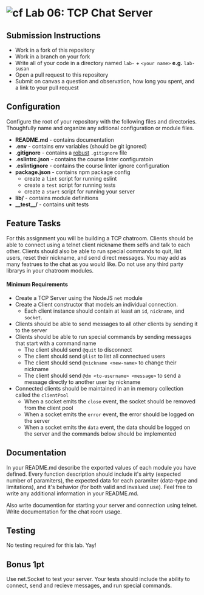 ![cf](https://i.imgur.com/7v5ASc8.png) Lab 06: TCP Chat Server
======

## Submission Instructions
* Work in a fork of this repository
* Work in a branch on your fork
* Write all of your code in a directory named `lab-` + `<your name>` **e.g.** `lab-susan`
* Open a pull request to this repository
* Submit on canvas a question and observation, how long you spent, and a link to your pull request

## Configuration 
Configure the root of your repository with the following files and directories. Thoughfully name and organize any aditional configuration or module files.
* **README.md** - contains documentation
* **.env** - contains env variables (should be git ignored)
* **.gitignore** - contains a [robust](http://gitignore.io) `.gitignore` file 
* **.eslintrc.json** - contains the course linter configuratoin
* **.eslintignore** - contains the course linter ignore configuration
* **package.json** - contains npm package config
  * create a `lint` script for running eslint
  * create a `test` script for running tests
  * create a `start` script for running your server
* **lib/** - contains module definitions
* **\_\_test\_\_/** - contains unit tests

## Feature Tasks  
For this assignment you will be building a TCP chatroom. Clients should be able to connect using a telnet client nickname them selfs and talk to each other. Clients should also be able to run special commands to quit, list users, reset their nickname, and send direct messages. You may add as many featrues to the chat as you would like. Do not use any third party librarys in your chatroom modules.

#### Minimum Requirements 
* Create a TCP Server using the NodeJS `net` module
* Create a Client constructor that models an individual connection. 
  * Each client instance should contain at least an `id`, `nickname`, and `socket`.
* Clients should be able to send messages to all other clients by sending it to the server
* Clients should be able to run special commands by sending messages that start with a command name
  * The client should send `@quit` to disconnect
  * The client should send `@list` to list all connectued users
  * The client should send `@nickname <new-name>` to change their nickname
  * The client should send `@dm <to-username> <message>` to  send a message directly to another user by nickname
* Connected clients should be maintained in an in memory collection called the `clientPool`
  * When a socket emits the `close` event, the socket should be removed from the client pool
  * When a socket emits the `error` event, the error should be logged on the server
  * When a socket emits the `data` event, the data should be logged on the server and the commands below should be implemented

##  Documentation  
In your README.md describe the exported values of each module you have defined. Every function description should include it's airty (expected number of paramiters), the expected data for each paramiter (data-type and limitations), and it's behavior (for both valid and invalued use). Feel free to write any additional information in your README.md.

Also write documention for starting your server and connection using telnet. Write documentation for the chat room usage.

## Testing  
No testing required for this lab. Yay!

## Bonus 1pt
Use net.Socket to test your server. Your tests should include the ability to connect, send and recieve messages, and run special commands.

